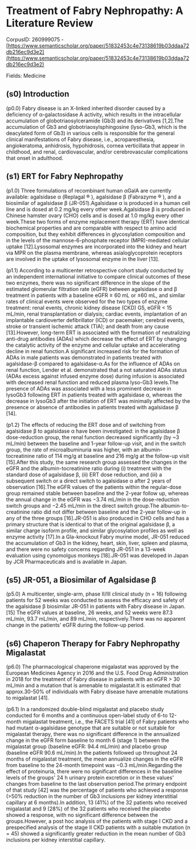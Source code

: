 # Treatment of Fabry Nephropathy: A Literature Review

CorpusID: 260999075 - [https://www.semanticscholar.org/paper/51832453c4e73138619b03ddaa72db216ec9d3e2](https://www.semanticscholar.org/paper/51832453c4e73138619b03ddaa72db216ec9d3e2)

Fields: Medicine

## (s0) Introduction
(p0.0) Fabry disease is an X-linked inherited disorder caused by a deficiency of α-galactosidase A activity, which results in the intracellular accumulation of globotriaosylceramide (Gb3) and its derivatives [1,2].The accumulation of Gb3 and globotriaosylsphingosine (lyso-Gb3, which is the deacylated form of Gb3) in various cells is responsible for the general clinical manifestations of Fabry disease, i.e., acroparesthesia, angiokeratoma, anhidrosis, hypohidrosis, cornea verticillata that appear in childhood, and renal, cardiovascular, and/or cerebrovascular complications that onset in adulthood.
## (s1) ERT for Fabry Nephropathy
(p1.0) Three formulations of recombinant human αGalA are currently available: agalsidase α (Replagal ® ), agalsidase β (Fabrazyme ® ), and a biosimilar of agalsidase β (JR-051).Agalsidase α is produced in a human cell line and is dosed at 0.2 mg/kg every other week.Agalsidase β is produced in Chinese hamster ovary (CHO) cells and is dosed at 1.0 mg/kg every other week.These two forms of enzyme replacement therapy (ERT) have identical biochemical properties and are comparable with respect to amino acid composition, but they exhibit differences in glycosylation composition and in the levels of the mannose-6-phosphate receptor (MPR)-mediated cellular uptake [12].Lysosomal enzymes are incorporated into the kidney and heart via MPR on the plasma membrane, whereas asialoglycoprotein receptors are involved in the uptake of lysosomal enzyme in the liver [13].

(p1.1) According to a multicenter retrospective cohort study conducted by an independent international initiative to compare clinical outcomes of these two enzymes, there was no significant difference in the slope of the estimated glomerular filtration rate (eGFR) between agalsidase α and β treatment in patients with a baseline eGFR ≥ 60 mL or ≤60 mL, and similar rates of clinical events were observed for the two types of enzyme treatment: renal events, chronic kidney disease (CKD) G5, eGFR < 15 mL/min, renal transplantation or dialysis; cardiac events, implantation of an implantable cardioverter defibrillator (ICD) or pacemaker; cerebral events, stroke or transient ischemic attack (TIA); and death from any cause [13].However, long-term ERT is associated with the formation of neutralizing anti-drug antibodies (ADAs) which decrease the effect of ERT by changing the catalytic activity of the enzyme and cellular uptake and accelerating decline in renal function.A significant increased risk for the formation of ADAs in male patients was demonstrated in patients treated with agalsidase-β compared to agalsidase-α.As for the influence of ADAs on renal function, Lender et al. demonstrated that a not saturated ADAs status (ADAs excess against infused enzyme dose) during infusion is associated with decreased renal function and reduced plasma lyso-Gb3 levels.The presence of ADAs was associated with a less prominent decrease in lysoGb3 following ERT in patients treated with agalsidase α, whereas the decrease in lysoGb3 after the initiation of ERT was minimally affected by the presence or absence of antibodies in patients treated with agalsidase β [14].

(p1.2) The effects of reducing the ERT dose and of switching from agalsidase β to agalsidase α have been investigated: in the agalsidase β dose-reduction group, the renal function decreased significantly (by ~3 mL/min) between the baseline and 1-year follow-up visit, and in the switch group, the rate of microalbuminuria was higher, with an albumin-tocreatinine ratio of 114 mg/g at baseline and 216 mg/g at the follow-up visit [15].After this study, the same research group assessed the changes in the eGFR and the albumin-tocreatinine ratio during (i) treatment with the standard dose of agalsidase β, (ii) ERT dose reduction, and (iii) a subsequent switch or a direct switch to agalsidase α after 2 years of observation [16].The eGFR values of the patients within the regular-dose group remained stable between baseline and the 2-year follow up, whereas the annual change in the eGFR was −3.74 mL/min in the dose-reduction switch groups and −2.45 mL/min in the direct switch group.The albumin-to-creatinine ratio did not differ between baseline and the 2-year follow-up in any of the three groups [16].JR-051 is also produced in CHO cells and has a primary structure that is identical to that of the original agalsidase β, a similar charge isoform profile, and similar glycosylation profiles as well as enzyme activity [17].In a Gla-knockout Fabry murine model, JR-051 reduced the accumulation of Gb3 in the kidney, heart, skin, liver, spleen and plasma, and there were no safety concerns regarding JR-051 in a 13-week evaluation using cynomolgus monkeys [18].JR-051 was developed in Japan by JCR Pharmaceuticals and is available in Japan.
## (s5) JR-051, a Biosimilar of Agalsidase β
(p5.0) A multicenter, single-arm, phase II/III clinical study (n = 16) following patients for 52 weeks was conducted to assess the efficacy and safety of the agalsidase β biosimilar JR-051 in patients with Fabry disease in Japan.[15] The eGFR values at baseline, 26 weeks, and 52 weeks were 87.3 mL/min, 93.7 mL/min, and 89 mL/min, respectively.There was no apparent change in the patients' eGFR during the follow-up period.
## (s6) Chaperon Therapy for Fabry Nephropathy Migalastat
(p6.0) The pharmacological chaperone migalastat was approved by the European Medicines Agency in 2016 and the U.S. Food Drug Administration in 2018 for the treatment of Fabry disease in patients with an eGFR > 30 mL/min and a mutation that is amenable to migalastat.It is estimated that approx.30-50% of individuals with Fabry disease have amenable mutations to migalastat [41].

(p6.1) In a randomized double-blind migalastat and placebo study conducted for 6 months and a continuous open-label study of 6-to 12-month migalastat treatment, i.e., the FACETS trial [41] of Fabry patients who had mutant α-agalsidase genotype that are suitable or not suitable for migalastat therapy, there was no significant difference in the annualized change in the eGFR form baseline to month 6 (stage 1) between the migalastat group (baseline eGFR: 94.4 mL/min) and placebo group (baseline eGFR 90.6 mL/min).In the patients followed up throughout 24 months of migalastat treatment, the mean annualize changes in the eGFR from baseline to the 24-month timepoint was −0.3 mL/min.Regarding the effect of proteinuria, there were no significant differences in the baseline levels of the groups' 24 h urinary protein excretion or in these values' changes from baseline to the last observation period.The primary endpoint of that study [42] was the percentage of patients who achieved a response (>50% reduction in the number of Gb3 inclusions per kidney interstitial capillary at 6 months).In addition, 13 (41%) of the 32 patients who received migalastat and 9 (28%) of the 32 patients who received the placebo showed a response, with no significant difference between the groups.However, a post hoc analysis of the patients with stage I CKD and a prespecified analysis of the stage II CKD patients with a suitable mutation (n = 45) showed a significantly greater reduction in the mean number of Gb3 inclusions per kidney interstitial capillary.
